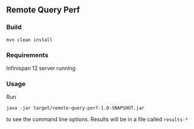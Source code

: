 ## Remote Query Perf

### Build

```mvn clean install```

### Requirements 

Infinispan 12 server running

### Usage

Run

```java -jar target/remote-query-perf-1.0-SNAPSHOT.jar``` 

to see the command line options. Results will be in a file called ```results-*```
